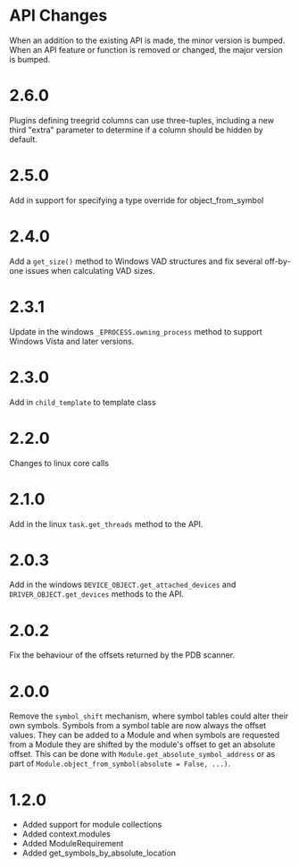 API Changes
===========

When an addition to the existing API is made, the minor version is bumped.
When an API feature or function is removed or changed, the major version is bumped.

2.6.0
=====
Plugins defining treegrid columns can use three-tuples, including a new third "extra" parameter to determine if a column
should be hidden by default.

2.5.0
=====
Add in support for specifying a type override for object_from_symbol

2.4.0
=====
Add a `get_size()` method to Windows VAD structures and fix several off-by-one issues when calculating VAD sizes.

2.3.1
=====
Update in the windows `_EPROCESS.owning_process` method to support Windows Vista and later versions.

2.3.0
=====
Add in `child_template` to template class

2.2.0
=====
Changes to linux core calls

2.1.0
=====
Add in the linux `task.get_threads` method to the API.

2.0.3
=====
Add in the windows `DEVICE_OBJECT.get_attached_devices` and `DRIVER_OBJECT.get_devices` methods to the API.

2.0.2
=====
Fix the behaviour of the offsets returned by the PDB scanner.

2.0.0
=====
Remove the `symbol_shift` mechanism, where symbol tables could alter their own symbols.
Symbols from a symbol table are now always the offset values.  They can be added to a Module
and when symbols are requested from a Module they are shifted by the module's offset to get
an absolute offset.  This can be done with `Module.get_absolute_symbol_address` or as part of
`Module.object_from_symbol(absolute = False, ...)`.

1.2.0
=====
* Added support for module collections
* Added context.modules
* Added ModuleRequirement
* Added get\_symbols\_by\_absolute\_location



